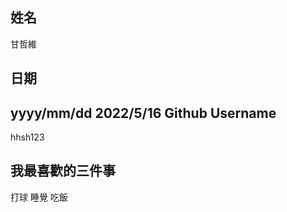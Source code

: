姓名
----
甘哲維

日期
----
yyyy/mm/dd
2022/5/16
Github Username
---------------
hhsh123

我最喜歡的三件事
---------------
打球
睡覺
吃飯
